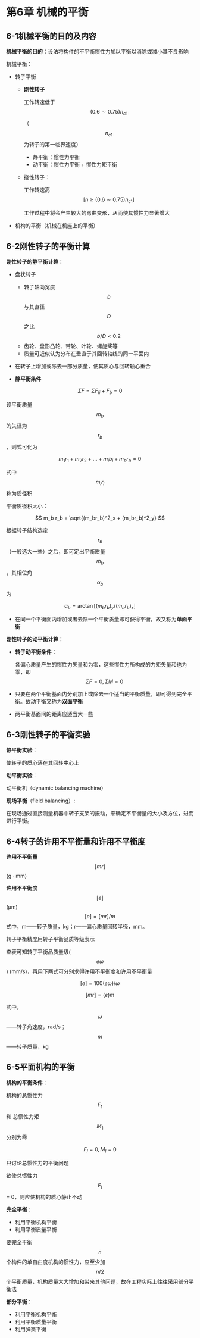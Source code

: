 # 第6章 机械的平衡

## 6-1机械平衡的目的及内容

**机械平衡的目的**：设法将构件的不平衡惯性力加以平衡以消除或减小其不良影响

机械平衡：

- 转子平衡

  - **刚性转子**

    工作转速低于 $$(0.6 \sim 0.75)n_{c1}$$ （$$n_{c1}$$ 为转子的第一临界速度）

    - 静平衡：惯性力平衡
    - 动平衡：惯性力平衡 + 惯性力矩平衡

  - 挠性转子：

    工作转速高 $$[n \geq (0.6 \sim 0.75)n_{c1}]$$

    工作过程中将会产生较大的弯曲变形，从而使其惯性力显著增大

- 机构的平衡（机械在机座上的平衡）

## 6-2刚性转子的平衡计算

**刚性转子的静平衡计算**：

- 盘状转子
  - 转子轴向宽度 $$b$$ 与其直径 $$D$$ 之比 $$b/D < 0.2$$
  - 齿轮、盘形凸轮、带轮、叶轮、螺旋桨等
  - 质量可近似认为分布在垂直于其回转轴线的同一平面内

- 在转子上增加或除去一部分质量，使其质心与回转轴心重合
- **静平衡条件**

$$
\Sigma F = \Sigma F_{Ii} + F_b = 0
$$

​设平衡质量 $$m_b$$ 的矢径为 $$r_b$$ ，则式可化为

$$
m_1 r_1 + m_2r_2 + ... +m_ib_i + m_br_b = 0
$$

​式中 $$m_ir_i$$ 称为质径积

​平衡质径积大小：

$$
m_b r_b = \sqrt{(m_br_b)^2_x + (m_br_b)^2_y}
$$

​根据转子结构选定 $$r_b$$ （一般选大一些）之后，即可定出平衡质量 $$m_b$$ ，其相位角 $$\alpha_b$$ 为

$$
\alpha_b = \arctan [(m_br_b)_y / (m_br_b)_x]
$$

- 在同一个平衡面内增加或者去除一个平衡质量即可获得平衡，故又称为**单面平衡**

**刚性转子的动平衡计算**：

- **转子动平衡条件**：

  各偏心质量产生的惯性力矢量和为零，这些惯性力所构成的力矩矢量和也为零，即
  $$
  \Sigma F =0, \Sigma M = 0
  $$
  
- 只要在两个平衡基面内分别加上或除去一个适当的平衡质量，即可得到完全平衡。故动平衡又称为**双面平衡**

- 两平衡基面间的距离应适当大一些

## 6-3刚性转子的平衡实验

**静平衡实验**：

使转子的质心落在其回转中心上

**动平衡实验**：

动平衡机（dynamic balancing machine）

**现场平衡**（field balancing）:

在现场通过直接测量机器中转子支架的振动，来确定不平衡量的大小及方位，进而进行平衡。

## 6-4转子的许用不平衡量和许用不平衡度

**许用不平衡量** $$[mr]$$(g · mm)

**许用不平衡度** $$[e]$$(μm)
$$
[e] = [mr] / m
$$
式中，m——转子质量，kg；r——偏心质量回转半径，mm。

转子平衡精度用转子平衡品质等级表示

查表可知转子平衡品质量级($$e\omega$$) (mm/s)，再用下两式可分别求得许用不平衡度和许用不平衡量

$$
[e] = 100(e \omega) / \omega
$$

$$
[mr] =(e)m
$$

式中，$$\omega$$ ——转子角速度，rad/s；$$m$$ ——转子质量，kg

## 6-5平面机构的平衡

**机构的平衡条件**：

机构的总惯性力 $$F_1$$ 和 总惯性力矩 $$M_1$$分别为零

$$
F_I = 0, M_I = 0
$$

只讨论总惯性力的平衡问题

欲使总惯性力 $$F_I$$ = 0，则应使机构的质心静止不动

**完全平衡**：

- 利用平衡机构平衡
- 利用平衡质量平衡

要完全平衡 $$n$$ 个构件的单自由度机构的惯性力，应至少加 $$n/2$$ 个平衡质量，机构质量大大增加和带来其他问题，故在工程实际上往往采用部分平衡法

**部分平衡**：

- 利用平衡机构平衡
- 利用平衡质量平衡
- 利用弹簧平衡
